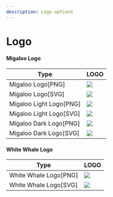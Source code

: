 ```yaml
---
description: Logo options
---
```


# Logo

#### Migaloo Logo <a href="#migaloo-logo" id="migaloo-logo"></a>

| Type                     | LOGO                                                                                                                                                                                                                                                                                                                                                                                          |
| ------------------------ | --------------------------------------------------------------------------------------------------------------------------------------------------------------------------------------------------------------------------------------------------------------------------------------------------------------------------------------------------------------------------------------------- |
| Migaloo Logo\[PNG]       | ![](https://docs.migaloo.zone/\~gitbook/image?url=https:%2F%2F283914136-files.gitbook.io%2F%7E%2Ffiles%2Fv0%2Fb%2Fgitbook-x-prod.appspot.com%2Fo%2Fspaces%252FO57BqrR075yBZrhzCA4c%252Fuploads%252Fgit-blob-037e4f71de2bd8f95fd244681d6fc73453a85ee7%252Fmigaloo.png%3Falt=media\&width=300\&dpr=4\&quality=100\&sign=a4854b06c9b9a6d2562d90bf5b934fb9edd5a600bb9621b4d5359f4f170e26cf)       |
| Migaloo Logo\[SVG]       | ![](https://docs.migaloo.zone/\~gitbook/image?url=https:%2F%2F283914136-files.gitbook.io%2F%7E%2Ffiles%2Fv0%2Fb%2Fgitbook-x-prod.appspot.com%2Fo%2Fspaces%252FO57BqrR075yBZrhzCA4c%252Fuploads%252Fgit-blob-4d0e42445d0f7a31e90a5904c73587cbe7a7f962%252Fmigaloo.svg%3Falt=media\&width=300\&dpr=4\&quality=100\&sign=c5117c4a71dcd52cd368c9fa1afae88782c181a7d8c0cb404e3349e1cf662b95)       |
| Migaloo Light Logo\[PNG] | ![](https://docs.migaloo.zone/\~gitbook/image?url=https:%2F%2F283914136-files.gitbook.io%2F%7E%2Ffiles%2Fv0%2Fb%2Fgitbook-x-prod.appspot.com%2Fo%2Fspaces%252FO57BqrR075yBZrhzCA4c%252Fuploads%252Fgit-blob-1dfa773a2bb980969ff4eb8c97ed678bd8104017%252Fmigaloo-light.png%3Falt=media\&width=300\&dpr=4\&quality=100\&sign=a227f06ac6e456e74df8008ff048560435a0c0e0582ec13e8548c73f0e9a1a70) |
| Migaloo Light Logo\[SVG] | ![](https://docs.migaloo.zone/\~gitbook/image?url=https:%2F%2F283914136-files.gitbook.io%2F%7E%2Ffiles%2Fv0%2Fb%2Fgitbook-x-prod.appspot.com%2Fo%2Fspaces%252FO57BqrR075yBZrhzCA4c%252Fuploads%252Fgit-blob-843b7aeefa3e5b4548bacbeeb790efdaa28ba3d5%252Fmigaloo-light.svg%3Falt=media\&width=300\&dpr=4\&quality=100\&sign=57fc1da1b2065f59eb527968edcabc80b4f78c1413eb27d640720b65046efdd4) |
| Migaloo Dark Logo\[PNG]  | ![](https://docs.migaloo.zone/\~gitbook/image?url=https:%2F%2F283914136-files.gitbook.io%2F%7E%2Ffiles%2Fv0%2Fb%2Fgitbook-x-prod.appspot.com%2Fo%2Fspaces%252FO57BqrR075yBZrhzCA4c%252Fuploads%252Fgit-blob-821e18ff221a3e7dd6fe19a29b26b68108e6f1b4%252Fmigaloo-dark.png%3Falt=media\&width=300\&dpr=4\&quality=100\&sign=58bd29bb822bde69b1252003052143e6a1ba3140ed2630e1387fc7a1201af06f)  |
| Migaloo Dark Logo\[SVG]  | ![](https://docs.migaloo.zone/\~gitbook/image?url=https:%2F%2F283914136-files.gitbook.io%2F%7E%2Ffiles%2Fv0%2Fb%2Fgitbook-x-prod.appspot.com%2Fo%2Fspaces%252FO57BqrR075yBZrhzCA4c%252Fuploads%252Fgit-blob-28fadce545150813e1592de0c1fc06cc7a8dbe1a%252Fmigaloo-dark.svg%3Falt=media\&width=300\&dpr=4\&quality=100\&sign=cd8a3255e65a0e76fa6301f1bd3f16928991209affd196e060cdb0b3e4037811)  |

#### White Whale Logo <a href="#white-whale-logo" id="white-whale-logo"></a>

| Type                   | LOGO                                                                                                                                                                                                                                                                                                                                                                                        |
| ---------------------- | ------------------------------------------------------------------------------------------------------------------------------------------------------------------------------------------------------------------------------------------------------------------------------------------------------------------------------------------------------------------------------------------- |
| White Whale Logo\[PNG] | ![](https://docs.migaloo.zone/\~gitbook/image?url=https:%2F%2F283914136-files.gitbook.io%2F%7E%2Ffiles%2Fv0%2Fb%2Fgitbook-x-prod.appspot.com%2Fo%2Fspaces%252FO57BqrR075yBZrhzCA4c%252Fuploads%252Fgit-blob-49f337ab3d6220a428ba487ea4ca9d924b3f32f2%252Fwhite-whale.png%3Falt=media\&width=300\&dpr=4\&quality=100\&sign=94e61215e592c932308f55e889f9490ae0045123aa144c777f246fff3723d1b0) |
| White Whale Logo\[SVG] | ![](https://docs.migaloo.zone/\~gitbook/image?url=https:%2F%2F283914136-files.gitbook.io%2F%7E%2Ffiles%2Fv0%2Fb%2Fgitbook-x-prod.appspot.com%2Fo%2Fspaces%252FO57BqrR075yBZrhzCA4c%252Fuploads%252Fgit-blob-abdb3ad9dc549e17f0381af1e418a200f2b2e8d4%252Fwhite-whale.svg%3Falt=media\&width=300\&dpr=4\&quality=100\&sign=4a3ce2f997b2e9bde8f1ca834dca55816b7c3a0c98dcb567607314213d199950) |
